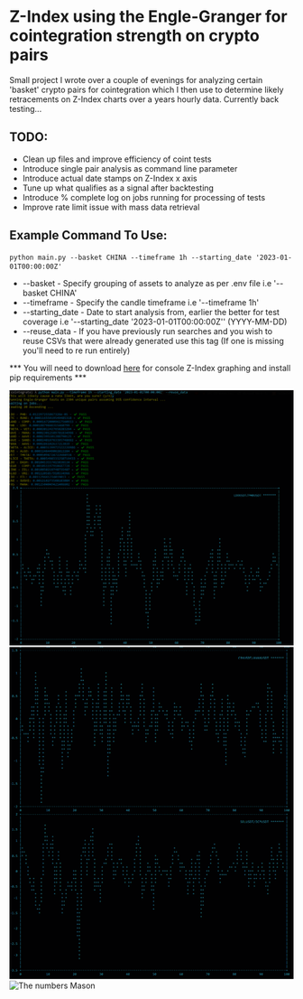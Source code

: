 


# Z-Index using the Engle-Granger for cointegration strength on crypto pairs

Small project I wrote over a couple of evenings for analyzing certain 'basket' crypto
pairs for cointegration which I then use to determine likely retracements on Z-Index
charts over a years hourly data. Currently back testing...

## TODO:
- Clean up files and improve efficiency of coint tests
- Introduce single pair analysis as command line parameter
- Introduce actual date stamps on Z-Index x axis
- Tune up what qualifies as a signal after backtesting
- Introduce % complete log on jobs running for processing of tests
- Improve rate limit issue with mass data retrieval

## Example Command To Use:

```
python main.py --basket CHINA --timeframe 1h --starting_date '2023-01-01T00:00:00Z'
```

- --basket - Specify grouping of assets to analyze as per .env file i.e '--basket CHINA'
- --timeframe - Specify the candle timeframe i.e '--timeframe 1h'
- --starting_date - Date to start analysis from, earlier the better for test coverage i.e '--starting_date '2023-01-01T00:00:00Z'' (YYYY-MM-DD)
- --reuse_data - If you have previously run searches and you wish to reuse CSVs that were already generated use this tag (If one is missing you'll need to re run entirely)

*** You will need to download [here](https://sourceforge.net/projects/gnuplot/files/gnuplot/5.4.5/) for console Z-Index graphing and install pip requirements ***


![Example](https://raw.githubusercontent.com/CacheMoneyPlaya/cointegration-pair-v1/main/Images/eg1.png?raw=true)
![FVG detection](https://raw.githubusercontent.com/CacheMoneyPlaya/cointegration-pair-v1/main/Images/eg2.png?raw=true)
![The numbers Mason](https://tenor.com/view/what-do-they-mean-random-numbers-gif-10654449.gif)
